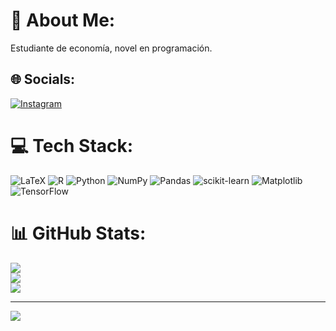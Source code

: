 # 💫 About Me:
Estudiante de economía, novel en programación.


## 🌐 Socials:
[![Instagram](https://img.shields.io/badge/Instagram-%23E4405F.svg?logo=Instagram&logoColor=white)](https://instagram.com/victor_arica) 

# 💻 Tech Stack:
![LaTeX](https://img.shields.io/badge/latex-%23008080.svg?style=for-the-badge&logo=latex&logoColor=white) ![R](https://img.shields.io/badge/r-%23276DC3.svg?style=for-the-badge&logo=r&logoColor=white) ![Python](https://img.shields.io/badge/python-3670A0?style=for-the-badge&logo=python&logoColor=ffdd54) ![NumPy](https://img.shields.io/badge/numpy-%23013243.svg?style=for-the-badge&logo=numpy&logoColor=white) ![Pandas](https://img.shields.io/badge/pandas-%23150458.svg?style=for-the-badge&logo=pandas&logoColor=white) ![scikit-learn](https://img.shields.io/badge/scikit--learn-%23F7931E.svg?style=for-the-badge&logo=scikit-learn&logoColor=white) ![Matplotlib](https://img.shields.io/badge/Matplotlib-%23ffffff.svg?style=for-the-badge&logo=Matplotlib&logoColor=black) ![TensorFlow](https://img.shields.io/badge/TensorFlow-%23FF6F00.svg?style=for-the-badge&logo=TensorFlow&logoColor=white)
# 📊 GitHub Stats:
![](https://github-readme-stats.vercel.app/api?username=Victor-Arica&theme=dark&hide_border=false&include_all_commits=false&count_private=false)<br/>
![](https://github-readme-streak-stats.herokuapp.com/?user=Victor-Arica&theme=dark&hide_border=false)<br/>
![](https://github-readme-stats.vercel.app/api/top-langs/?username=Victor-Arica&theme=dark&hide_border=false&include_all_commits=false&count_private=false&layout=compact)

---
[![](https://visitcount.itsvg.in/api?id=Victor-Arica&icon=0&color=0)](https://visitcount.itsvg.in)

<!-- Proudly created with GPRM ( https://gprm.itsvg.in ) -->
